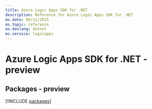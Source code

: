 ```yaml
---
title: Azure Logic Apps SDK for .NET
description: Reference for Azure Logic Apps SDK for .NET
ms.date: 06/11/2025
ms.topic: reference
ms.devlang: dotnet
ms.service: logicapps
---
```

# Azure Logic Apps SDK for .NET - preview
## Packages - preview
[!INCLUDE [packages](logic-apps-index.md)]